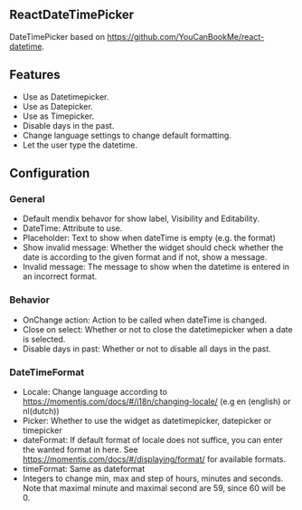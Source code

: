 ## ReactDateTimePicker
DateTimePicker based on https://github.com/YouCanBookMe/react-datetime.

## Features
- Use as Datetimepicker.
- Use as Datepicker.
- Use as Timepicker.
- Disable days in the past.
- Change language settings to change default formatting.
- Let the user type the datetime.

## Configuration
### General
- Default mendix behavor for show label, Visibility and Editability.
- DateTime: Attribute to use.
- Placeholder: Text to show when dateTime is empty (e.g. the format)
- Show invalid message: Whether the widget should check whether the date is according to the given format and if not, show a message.
- Invalid message: The message to show when the datetime is entered in an incorrect format.

### Behavior
- OnChange action: Action to be called when dateTime is changed.
- Close on select: Whether or not to close the datetimepicker when a date is selected.
- Disable days in past: Whether or not to disable all days in the past.

### DateTimeFormat
- Locale: Change language according to https://momentjs.com/docs/#/i18n/changing-locale/ (e.g en (english) or nl(dutch))
- Picker: Whether to use the widget as datetimepicker, datepicker or timepicker
- dateFormat: If default format of locale does not suffice, you can enter the wanted format in here. See https://momentjs.com/docs/#/displaying/format/ for available formats.
- timeFormat: Same as dateformat
- Integers to change min, max and step of hours, minutes and seconds. Note that maximal minute and maximal second are 59, since 60 will be 0.


